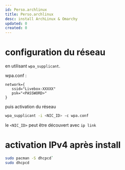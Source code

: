```yaml
---
id: Perso.archlinux
title: Perso.archlinux
desc: install ArchLinux & Omarchy
updated: 0
created: 0
---
```

# configuration du réseau

en utilisant `wpa_supplicant`.

wpa.conf : 
```
network={
   ssid="Livebox-XXXXX"
   psk="<PASSWORD>"
}
```

puis activation du réseau

```bash
wpa_supplicant -i <NIC_ID> -c wpa.conf
```

le `<NIC_ID>` peut être découvert avec `ip link`


# activation IPv4 après install

```bash
sudo pacman -S dhcpcd`
sudo dhcpcd
```
